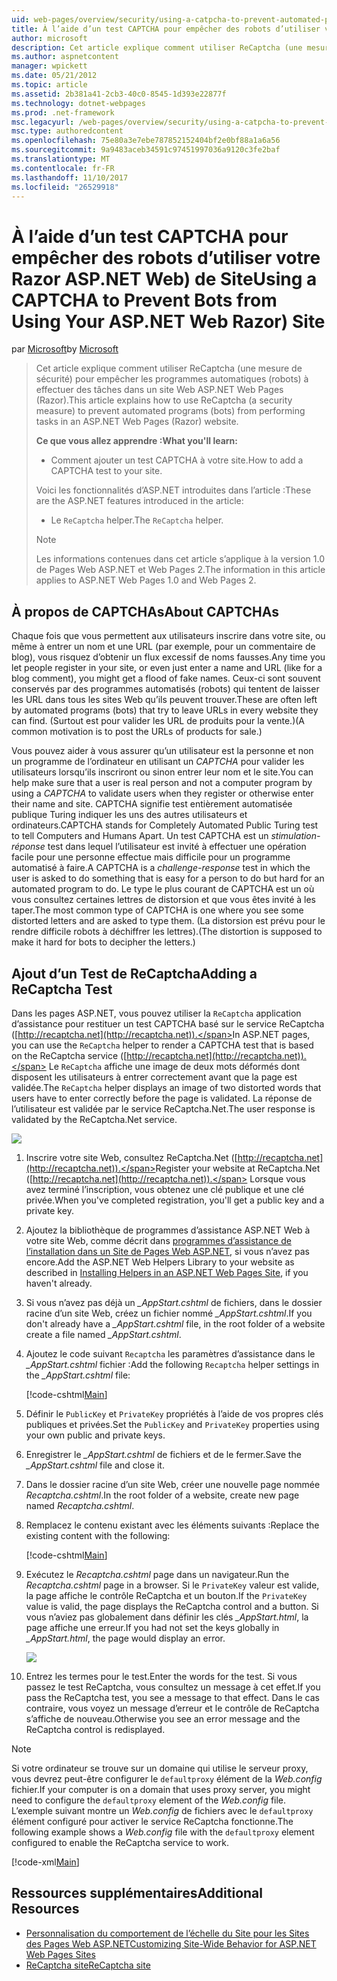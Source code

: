 ```yaml
---
uid: web-pages/overview/security/using-a-catpcha-to-prevent-automated-programs-bots-from-using-your-aspnet-web-site
title: À l’aide d’un test CAPTCHA pour empêcher des robots d’utiliser votre Razor ASP.NET Web) de Site | Documents Microsoft
author: microsoft
description: Cet article explique comment utiliser ReCaptcha (une mesure de sécurité) pour empêcher les programmes automatiques (robots) d’effectuer des tâches dans une page Web ASP.NET (Razor) nous...
ms.author: aspnetcontent
manager: wpickett
ms.date: 05/21/2012
ms.topic: article
ms.assetid: 2b381a41-2cb3-40c0-8545-1d393e22877f
ms.technology: dotnet-webpages
ms.prod: .net-framework
msc.legacyurl: /web-pages/overview/security/using-a-catpcha-to-prevent-automated-programs-bots-from-using-your-aspnet-web-site
msc.type: authoredcontent
ms.openlocfilehash: 75e80a3e7ebe787852152404bf2e0bf88a1a6a56
ms.sourcegitcommit: 9a9483aceb34591c97451997036a9120c3fe2baf
ms.translationtype: MT
ms.contentlocale: fr-FR
ms.lasthandoff: 11/10/2017
ms.locfileid: "26529918"
---
```

<a name="using-a-captcha-to-prevent-bots-from-using-your-aspnet-web-razor-site"></a><span data-ttu-id="19a3f-103">À l’aide d’un test CAPTCHA pour empêcher des robots d’utiliser votre Razor ASP.NET Web) de Site</span><span class="sxs-lookup"><span data-stu-id="19a3f-103">Using a CAPTCHA to Prevent Bots from Using Your ASP.NET Web Razor) Site</span></span>
====================
<span data-ttu-id="19a3f-104">par [Microsoft](https://github.com/microsoft)</span><span class="sxs-lookup"><span data-stu-id="19a3f-104">by [Microsoft](https://github.com/microsoft)</span></span>

> <span data-ttu-id="19a3f-105">Cet article explique comment utiliser ReCaptcha (une mesure de sécurité) pour empêcher les programmes automatiques (robots) à effectuer des tâches dans un site Web ASP.NET Web Pages (Razor).</span><span class="sxs-lookup"><span data-stu-id="19a3f-105">This article explains how to use ReCaptcha (a security measure) to prevent automated programs (bots) from performing tasks in an ASP.NET Web Pages (Razor) website.</span></span>
> 
> <span data-ttu-id="19a3f-106">**Ce que vous allez apprendre :**</span><span class="sxs-lookup"><span data-stu-id="19a3f-106">**What you'll learn:**</span></span> 
> 
> - <span data-ttu-id="19a3f-107">Comment ajouter un test CAPTCHA à votre site.</span><span class="sxs-lookup"><span data-stu-id="19a3f-107">How to add a CAPTCHA test to your site.</span></span>
> 
> <span data-ttu-id="19a3f-108">Voici les fonctionnalités d’ASP.NET introduites dans l’article :</span><span class="sxs-lookup"><span data-stu-id="19a3f-108">These are the ASP.NET features introduced in the article:</span></span>
> 
> - <span data-ttu-id="19a3f-109">Le `ReCaptcha` helper.</span><span class="sxs-lookup"><span data-stu-id="19a3f-109">The `ReCaptcha` helper.</span></span>
> 
> > [!NOTE]
> > <span data-ttu-id="19a3f-110">Les informations contenues dans cet article s’applique à la version 1.0 de Pages Web ASP.NET et Web Pages 2.</span><span class="sxs-lookup"><span data-stu-id="19a3f-110">The information in this article applies to ASP.NET Web Pages 1.0 and Web Pages 2.</span></span>


## <a name="about-captchas"></a><span data-ttu-id="19a3f-111">À propos de CAPTCHAs</span><span class="sxs-lookup"><span data-stu-id="19a3f-111">About CAPTCHAs</span></span>

<span data-ttu-id="19a3f-112">Chaque fois que vous permettent aux utilisateurs inscrire dans votre site, ou même à entrer un nom et une URL (par exemple, pour un commentaire de blog), vous risquez d’obtenir un flux excessif de noms fausses.</span><span class="sxs-lookup"><span data-stu-id="19a3f-112">Any time you let people register in your site, or even just enter a name and URL (like for a blog comment), you might get a flood of fake names.</span></span> <span data-ttu-id="19a3f-113">Ceux-ci sont souvent conservés par des programmes automatisés (robots) qui tentent de laisser les URL dans tous les sites Web qu’ils peuvent trouver.</span><span class="sxs-lookup"><span data-stu-id="19a3f-113">These are often left by automated programs (bots) that try to leave URLs in every website they can find.</span></span> <span data-ttu-id="19a3f-114">(Surtout est pour valider les URL de produits pour la vente.)</span><span class="sxs-lookup"><span data-stu-id="19a3f-114">(A common motivation is to post the URLs of products for sale.)</span></span>

<span data-ttu-id="19a3f-115">Vous pouvez aider à vous assurer qu’un utilisateur est la personne et non un programme de l’ordinateur en utilisant un *CAPTCHA* pour valider les utilisateurs lorsqu’ils inscriront ou sinon entrer leur nom et le site.</span><span class="sxs-lookup"><span data-stu-id="19a3f-115">You can help make sure that a user is real person and not a computer program by using a *CAPTCHA* to validate users when they register or otherwise enter their name and site.</span></span> <span data-ttu-id="19a3f-116">CAPTCHA signifie test entièrement automatisée publique Turing indiquer les uns des autres utilisateurs et ordinateurs.</span><span class="sxs-lookup"><span data-stu-id="19a3f-116">CAPTCHA stands for Completely Automated Public Turing test to tell Computers and Humans Apart.</span></span> <span data-ttu-id="19a3f-117">Un test CAPTCHA est un *stimulation-réponse* test dans lequel l’utilisateur est invité à effectuer une opération facile pour une personne effectue mais difficile pour un programme automatisé à faire.</span><span class="sxs-lookup"><span data-stu-id="19a3f-117">A CAPTCHA is a *challenge-response* test in which the user is asked to do something that is easy for a person to do but hard for an automated program to do.</span></span> <span data-ttu-id="19a3f-118">Le type le plus courant de CAPTCHA est un où vous consultez certaines lettres de distorsion et que vous êtes invité à les taper.</span><span class="sxs-lookup"><span data-stu-id="19a3f-118">The most common type of CAPTCHA is one where you see some distorted letters and are asked to type them.</span></span> <span data-ttu-id="19a3f-119">(La distorsion est prévu pour le rendre difficile robots à déchiffrer les lettres).</span><span class="sxs-lookup"><span data-stu-id="19a3f-119">(The distortion is supposed to make it hard for bots to decipher the letters.)</span></span>

## <a name="adding-a-recaptcha-test"></a><span data-ttu-id="19a3f-120">Ajout d’un Test de ReCaptcha</span><span class="sxs-lookup"><span data-stu-id="19a3f-120">Adding a ReCaptcha Test</span></span>

<span data-ttu-id="19a3f-121">Dans les pages ASP.NET, vous pouvez utiliser la `ReCaptcha` application d’assistance pour restituer un test CAPTCHA basé sur le service ReCaptcha ([http://recaptcha.net](http://recaptcha.net)).</span><span class="sxs-lookup"><span data-stu-id="19a3f-121">In ASP.NET pages, you can use the `ReCaptcha` helper to render a CAPTCHA test that is based on the ReCaptcha service ([http://recaptcha.net](http://recaptcha.net)).</span></span> <span data-ttu-id="19a3f-122">Le `ReCaptcha` affiche une image de deux mots déformés dont disposent les utilisateurs à entrer correctement avant que la page est validée.</span><span class="sxs-lookup"><span data-stu-id="19a3f-122">The `ReCaptcha` helper displays an image of two distorted words that users have to enter correctly before the page is validated.</span></span> <span data-ttu-id="19a3f-123">La réponse de l’utilisateur est validée par le service ReCaptcha.Net.</span><span class="sxs-lookup"><span data-stu-id="19a3f-123">The user response is validated by the ReCaptcha.Net service.</span></span>

![](using-a-catpcha-to-prevent-automated-programs-bots-from-using-your-aspnet-web-site/_static/image1.jpg)

1. <span data-ttu-id="19a3f-124">Inscrire votre site Web, consultez ReCaptcha.Net ([http://recaptcha.net](http://recaptcha.net)).</span><span class="sxs-lookup"><span data-stu-id="19a3f-124">Register your website at ReCaptcha.Net ([http://recaptcha.net](http://recaptcha.net)).</span></span> <span data-ttu-id="19a3f-125">Lorsque vous avez terminé l’inscription, vous obtenez une clé publique et une clé privée.</span><span class="sxs-lookup"><span data-stu-id="19a3f-125">When you've completed registration, you'll get a public key and a private key.</span></span>
2. <span data-ttu-id="19a3f-126">Ajoutez la bibliothèque de programmes d’assistance ASP.NET Web à votre site Web, comme décrit dans [programmes d’assistance de l’installation dans un Site de Pages Web ASP.NET](https://go.microsoft.com/fwlink/?LinkId=252372), si vous n’avez pas encore.</span><span class="sxs-lookup"><span data-stu-id="19a3f-126">Add the ASP.NET Web Helpers Library to your website as described in [Installing Helpers in an ASP.NET Web Pages Site](https://go.microsoft.com/fwlink/?LinkId=252372), if you haven't already.</span></span>
3. <span data-ttu-id="19a3f-127">Si vous n’avez pas déjà un  *\_AppStart.cshtml* de fichiers, dans le dossier racine d’un site Web, créez un fichier nommé  *\_AppStart.cshtml*.</span><span class="sxs-lookup"><span data-stu-id="19a3f-127">If you don't already have a *\_AppStart.cshtml* file, in the root folder of a website create a file named *\_AppStart.cshtml*.</span></span>
4. <span data-ttu-id="19a3f-128">Ajoutez le code suivant `Recaptcha` les paramètres d’assistance dans le  *\_AppStart.cshtml* fichier :</span><span class="sxs-lookup"><span data-stu-id="19a3f-128">Add the following `Recaptcha` helper settings in the *\_AppStart.cshtml* file:</span></span> 

    [!code-cshtml[Main](using-a-catpcha-to-prevent-automated-programs-bots-from-using-your-aspnet-web-site/samples/sample1.cshtml?highlight=6-7)]
5. <span data-ttu-id="19a3f-129">Définir le `PublicKey` et `PrivateKey` propriétés à l’aide de vos propres clés publiques et privées.</span><span class="sxs-lookup"><span data-stu-id="19a3f-129">Set the `PublicKey` and `PrivateKey` properties using your own public and private keys.</span></span>
6. <span data-ttu-id="19a3f-130">Enregistrer le  *\_AppStart.cshtml* de fichiers et de le fermer.</span><span class="sxs-lookup"><span data-stu-id="19a3f-130">Save the *\_AppStart.cshtml* file and close it.</span></span>
7. <span data-ttu-id="19a3f-131">Dans le dossier racine d’un site Web, créer une nouvelle page nommée *Recaptcha.cshtml*.</span><span class="sxs-lookup"><span data-stu-id="19a3f-131">In the root folder of a website, create new page named *Recaptcha.cshtml*.</span></span>
8. <span data-ttu-id="19a3f-132">Remplacez le contenu existant avec les éléments suivants :</span><span class="sxs-lookup"><span data-stu-id="19a3f-132">Replace the existing content with the following:</span></span> 

    [!code-cshtml[Main](using-a-catpcha-to-prevent-automated-programs-bots-from-using-your-aspnet-web-site/samples/sample2.cshtml)]
9. <span data-ttu-id="19a3f-133">Exécutez le *Recaptcha.cshtml* page dans un navigateur.</span><span class="sxs-lookup"><span data-stu-id="19a3f-133">Run the *Recaptcha.cshtml* page in a browser.</span></span> <span data-ttu-id="19a3f-134">Si le `PrivateKey` valeur est valide, la page affiche le contrôle ReCaptcha et un bouton.</span><span class="sxs-lookup"><span data-stu-id="19a3f-134">If the `PrivateKey` value is valid, the page displays the ReCaptcha control and a button.</span></span> <span data-ttu-id="19a3f-135">Si vous n’aviez pas globalement dans définir les clés  *\_AppStart.html*, la page affiche une erreur.</span><span class="sxs-lookup"><span data-stu-id="19a3f-135">If you had not set the keys globally in *\_AppStart.html*, the page would display an error.</span></span> 

    ![](using-a-catpcha-to-prevent-automated-programs-bots-from-using-your-aspnet-web-site/_static/image1.png)
10. <span data-ttu-id="19a3f-136">Entrez les termes pour le test.</span><span class="sxs-lookup"><span data-stu-id="19a3f-136">Enter the words for the test.</span></span> <span data-ttu-id="19a3f-137">Si vous passez le test ReCaptcha, vous consultez un message à cet effet.</span><span class="sxs-lookup"><span data-stu-id="19a3f-137">If you pass the ReCaptcha test, you see a message to that effect.</span></span> <span data-ttu-id="19a3f-138">Dans le cas contraire, vous voyez un message d’erreur et le contrôle de ReCaptcha s’affiche de nouveau.</span><span class="sxs-lookup"><span data-stu-id="19a3f-138">Otherwise you see an error message and the ReCaptcha control is redisplayed.</span></span>

> [!NOTE]
> <span data-ttu-id="19a3f-139">Si votre ordinateur se trouve sur un domaine qui utilise le serveur proxy, vous devrez peut-être configurer le `defaultproxy` élément de la *Web.config* fichier.</span><span class="sxs-lookup"><span data-stu-id="19a3f-139">If your computer is on a domain that uses proxy server, you might need to configure the `defaultproxy` element of the *Web.config* file.</span></span> <span data-ttu-id="19a3f-140">L’exemple suivant montre un *Web.config* de fichiers avec le `defaultproxy` élément configuré pour activer le service ReCaptcha fonctionne.</span><span class="sxs-lookup"><span data-stu-id="19a3f-140">The following example shows a *Web.config* file with the `defaultproxy` element configured to enable the ReCaptcha service to work.</span></span>
> 
> [!code-xml[Main](using-a-catpcha-to-prevent-automated-programs-bots-from-using-your-aspnet-web-site/samples/sample3.xml)]


<a id="Additional_Resources"></a>
## <a name="additional-resources"></a><span data-ttu-id="19a3f-141">Ressources supplémentaires</span><span class="sxs-lookup"><span data-stu-id="19a3f-141">Additional Resources</span></span>


- [<span data-ttu-id="19a3f-142">Personnalisation du comportement de l’échelle du Site pour les Sites des Pages Web ASP.NET</span><span class="sxs-lookup"><span data-stu-id="19a3f-142">Customizing Site-Wide Behavior for ASP.NET Web Pages Sites</span></span>](https://go.microsoft.com/fwlink/?LinkId=202906)
- [<span data-ttu-id="19a3f-143">ReCaptcha site</span><span class="sxs-lookup"><span data-stu-id="19a3f-143">ReCaptcha site</span></span>](https://www.google.com/recaptcha)

